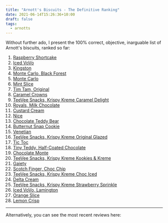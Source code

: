 ```yaml
---
title: "Arnott's Biscuits - The Definitive Ranking"
date: 2021-06-14T15:26:36+10:00
draft: false
tags:
  - arnotts
---
```


Without further ado, I present the 100% correct, objective, inarguable list of Arnott's biscuits, ranked so far:

1. [Raspberry Shortcake](/arnotts/raspberry_shortcake)
1. [Iced VoVo](/arnotts/iced_vovo)
1. [Kingston](/arnotts/kingston)
1. [Monte Carlo, Black Forest](/arnotts/monte_carlo_black_forest)
1. [Monte Carlo](/arnotts/monte_carlo)
1. [Mint Slice](/arnotts/mint_slice)
1. [Tim Tam, Original](/arnotts/tim_tam_original)
1. [Caramel Crowns](/arnotts/caramel_crowns)
1. [TeeVee Snacks, Krispy Kreme Caramel Delight](/arnotts/tee_vee_caramel_delight)
1. [Royals, Milk Chocolate](/arnotts/royals_milk)
1. [Custard Cream](/arnotts/custard_cream)
1. [Nice](/arnotts/nice)
1. [Chocolate Teddy Bear](/arnotts/choc_teddy_bear)
1. [Butternut Snap Cookie](/arnotts/butternut_snap_cookie)
1. [Venetian](/arnotts/venetian)
1. [TeeVee Snacks, Krispy Kreme Original Glazed](/arnotts/tee_vee_original_glazed)
1. [Tic Toc](/arnotts/tic_toc)
1. [Tiny Teddy, Half-Coated Chocolate](/arnotts/tiny_teddy_half_coated)
1. [Chocolate Monte](/arnotts/chocolate_monte)
1. [TeeVee Snacks, Krispy Kreme Kookies & Kreme](/arnotts/tee_vee_kookies_kreme)
1. [Gaiety](/arnotts/gaiety)
1. [Scotch Finger, Choc Chip](/arnotts/scotch_finger_choc_chip)
1. [TeeVee Snacks, Krispy Kreme Choc Iced](/arnotts/tee_vee_choc_iced)
1. [Delta Cream](/arnotts/delta_cream)
1. [TeeVee Snacks, Krispy Kreme Strawberry Sprinkle](/arnotts/tee_vee_strawberry_sprinkle)
1. [Iced VoVo, Lamington](/arnotts/iced_vovo_lamington)
1. [Orange Slice](/arnotts/orange_slice)
1. [Lemon Crisp](/arnotts/lemon_crisp)

---

Alternatively, you can see the most recent reviews here:

<!-- Hugo seems to include a post summary list here by default -->